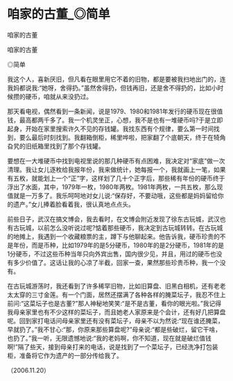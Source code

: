 # 咱家的古董_◎简单

咱家的古董

咱家的古董

◎简单

我这个人，喜新厌旧，但凡看在眼里用它不着的旧物，都是要被我扫地出门的，连我妈都说我:“她呀，舍得扔。”虽然舍得扔，但钱再旧，还是舍不得扔的，比如小时候攒的硬币，咱就从来没扔过。

那天看电视，偶然看到一条新闻，说是1979、1980和1981年发行的硬币现在很值钱，最高都两千多了。我一个机灵坐正，心想，我不是也有一堆硬币吗?于是立即起身，开始在家里搜索许久不见的存钱罐。我找东西有个规律，要么第一时间找到，要么最后时刻找到。我翻箱倒柜，稀里哗啦，把家翻了个底朝天，终于在犄角旮旯的旧纸箱里找到了那个存钱罐。

要想在一大堆硬币中找到电视里说的那几种硬币有点困难，我决定对“家底”做一次清理。我让女儿逐枚给我报年份，我来做统计，她每报一个，我就画上一笔，如果有五枚，就能划上一个“正”字，这样划了几十个正字后，那些稀有年份的硬币终于浮出了水面，其中，1979年一枚，1980年两枚。1981年两枚，一共五枚，那么现值就是一万多了。我乐呵呵地对女儿说:“保存好，不要动哦，这些都是妈妈留给你的遗产。”女儿捧着脸看着我，很认真地点点头。

前些日子，武汉在搞文博会，我去看时，在文博会附近发现了徐东古玩城，武汉也有古玩城，以前怎么没听说过呢?惦着那些硬币，我决定到古玩城转转。在古玩城的地摊上，我遇到一个收藏粮票的主，蹲下与他聊起来。他告诉我，硬币珍贵的不是年份，而是币种，比如1979年的是5分硬币，1980年的是2分硬币，1981年的是1分硬币，不过这些币种当年只向外宾出售，国内很少见，并且，用过的硬币也没有多少价值了。这话让我的心凉了半截，回家一查，果然那些珍贵币种，我一个没有。

在古玩城游荡时，我还看到了许多稀罕旧物，比如旧算盘、旧黑白相机，还有老老太太穿的三寸金莲。有一个门面，居然还摆满了各种各样的腌菜坛子，我忍不住上前问:“这菜坛子也是古董?”那人神秘地笑笑:“是不是古董，看你的眼光啦。”我记得我母亲家里也有不少这样的菜坛子，而且她老人家原来是个会计，还有好几把算盘呢。回到家打电话问母亲家里还有没有菜坛子，母亲不以为然说:“现在谁还腌菜，早就扔了。”我不甘心:“那，你原来那些算盘呢?”母亲说:“都是些破烂，留它干啥，也扔了。”我一听，无限遗憾地说:“我的老妈啊，你不知道，现在就是破烂值钱啊!”隔了些天，接到母亲打来的电话，说是找到了一个菜坛子，已经洗净打包装柜，准备将它作为遗产的一部分传给我了。

（2006.11.20）